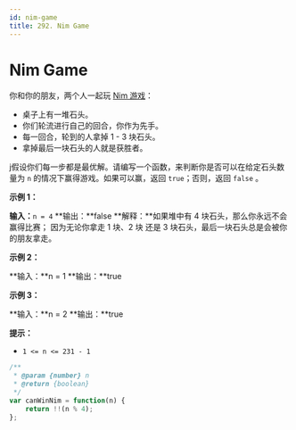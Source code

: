 ```yaml
---
id: nim-game
title: 292. Nim Game
---
```


# Nim Game

你和你的朋友，两个人一起玩 [Nim 游戏](https://baike.baidu.com/item/Nim游戏/6737105)：

-   桌子上有一堆石头。
-   你们轮流进行自己的回合，你作为先手。
-   每一回合，轮到的人拿掉 1 - 3 块石头。
-   拿掉最后一块石头的人就是获胜者。

j假设你们每一步都是最优解。请编写一个函数，来判断你是否可以在给定石头数量为 `n` 的情况下赢得游戏。如果可以赢，返回 `true`；否则，返回 `false` 。



**示例 1：**

**输入：**`n = 4` **输出：**false **解释：**如果堆中有 4 块石头，那么你永远不会赢得比赛； 因为无论你拿走 1 块、2 块 还是 3 块石头，最后一块石头总是会被你的朋友拿走。

**示例 2：**

**输入：**n = 1 **输出：**true

**示例 3：**

**输入：**n = 2 **输出：**true



**提示：**

-   `1 <= n <= 231 - 1`



```javascript
/**
 * @param {number} n
 * @return {boolean}
 */
var canWinNim = function(n) {
    return !!(n % 4);
};
```